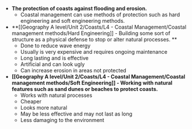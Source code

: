 - **The protection of coasts against flooding and erosion.**
	- Coastal management can use methods of protection such as hard engineering and soft engineering methods.
- **[[Geography A level/Unit 2/Coasts/L4 - Coastal Management/Coastal management methods/Hard Engineering]] - Building some sort of structure as a physical defense to stop or alter natural processes. ** 
	- Done to reduce wave energy
	- Usually is very expensive and requires ongoing maintenance
	- Long lasting and is effective
	- Artificial and can look ugly
	- Can increase erosion in areas not protected
- **[[Geography A level/Unit 2/Coasts/L4 - Coastal Management/Coastal management methods/Soft Engineering]] - Working with natural features such as sand dunes or beaches to protect coasts.**
	- Works with natural processes
	- Cheaper
	- Looks more natural
	- May be less effective and may not last as long
	- Less damaging to the environment
